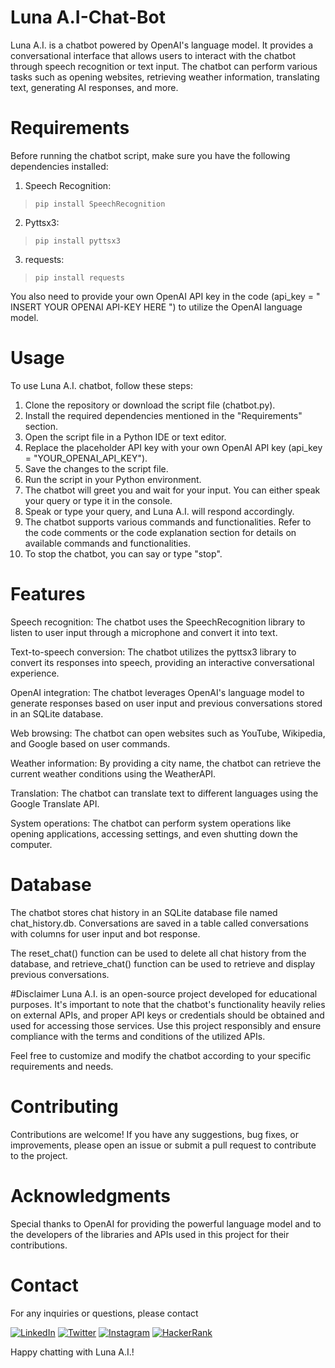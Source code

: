# Luna A.I-Chat-Bot
Luna A.I. is a chatbot powered by OpenAI's language model. It provides a conversational interface that allows users to interact with the chatbot through speech recognition or text input. The chatbot can perform various tasks such as opening websites, retrieving weather information, translating text, generating AI responses, and more.
# Requirements
Before running the chatbot script, make sure you have the following dependencies installed:
1. Speech Recognition:
>     pip install SpeechRecognition
2. Pyttsx3:
>     pip install pyttsx3
3. requests:
>     pip install requests
You also need to provide your own OpenAI API key in the code (api_key = " INSERT YOUR OPENAI API-KEY HERE ") to utilize the OpenAI language model.

# Usage
To use Luna A.I. chatbot, follow these steps:
1. Clone the repository or download the script file (chatbot.py).
2. Install the required dependencies mentioned in the "Requirements" section.
3. Open the script file in a Python IDE or text editor.
4. Replace the placeholder API key with your own OpenAI API key (api_key = "YOUR_OPENAI_API_KEY").
5. Save the changes to the script file.
6. Run the script in your Python environment.
7. The chatbot will greet you and wait for your input. You can either speak your query or type it in the console.
8. Speak or type your query, and Luna A.I. will respond accordingly.
9. The chatbot supports various commands and functionalities. Refer to the code comments or the code explanation section for details on available commands and functionalities.
10. To stop the chatbot, you can say or type "stop".
# Features 
Speech recognition: The chatbot uses the SpeechRecognition library to listen to user input through a microphone and convert it into text.

Text-to-speech conversion: The chatbot utilizes the pyttsx3 library to convert its responses into speech, providing an interactive conversational experience.

OpenAI integration: The chatbot leverages OpenAI's language model to generate responses based on user input and previous conversations stored in an SQLite database.

Web browsing: The chatbot can open websites such as YouTube, Wikipedia, and Google based on user commands.

Weather information: By providing a city name, the chatbot can retrieve the current weather conditions using the WeatherAPI.

Translation: The chatbot can translate text to different languages using the Google Translate API.

System operations: The chatbot can perform system operations like opening applications, accessing settings, and even shutting down the computer.

# Database
The chatbot stores chat history in an SQLite database file named chat_history.db. Conversations are saved in a table called conversations with columns for user input and bot response.

The reset_chat() function can be used to delete all chat history from the database, and retrieve_chat() function can be used to retrieve and display previous conversations.

#Disclaimer
Luna A.I. is an open-source project developed for educational purposes. It's important to note that the chatbot's functionality heavily relies on external APIs, and proper API keys or credentials should be obtained and used for accessing those services. Use this project responsibly and ensure compliance with the terms and conditions of the utilized APIs.

Feel free to customize and modify the chatbot according to your specific requirements and needs.

# Contributing
Contributions are welcome! If you have any suggestions, bug fixes, or improvements, please open an issue or submit a pull request to contribute to the project.

# Acknowledgments
Special thanks to OpenAI for providing the powerful language model and to the developers of the libraries and APIs used in this project for their contributions.

# Contact
For any inquiries or questions, please contact


[![LinkedIn](https://img.shields.io/badge/LinkedIn-Soumyaranjan%20Sahoo-blue?style=for-the-badge&logo=linkedin)](www.linkedin.com/in/soumya-ranjan-sahoo-b06807248/)
[![Twitter](https://img.shields.io/badge/Twitter-%40soumyaranjan__s-blue?style=for-the-badge&logo=twitter)](https://twitter.com/soumya78948)
[![Instagram](https://img.shields.io/badge/Instagram-%40i_soumya18-orange?style=for-the-badge&logo=instagram)](https://www.instagram.com/i_soumya18/)
[![HackerRank](https://img.shields.io/badge/HackerRank-sahoosoumya24201-brightgreen?style=for-the-badge&logo=hackerrank)](https://www.hackerrank.com/sahoosoumya24201)

Happy chatting with Luna A.I.!
